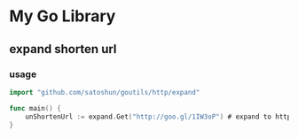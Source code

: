 # My Go Library


## expand shorten url

### usage

```go
import "github.com/satoshun/goutils/http/expand"

func main() {
    unShortenUrl := expand.Get("http://goo.gl/1IW3oP") # expand to http://blog.satoshun.info/
}
``` 
